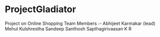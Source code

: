 # ProjectGladiator
Project on Online Shopping
Team Members :- 
  Abhijeet Karmakar (lead)
  Mehul Kulshrestha
  Sandeep Santhosh
  Sapthagirivaasan K R
